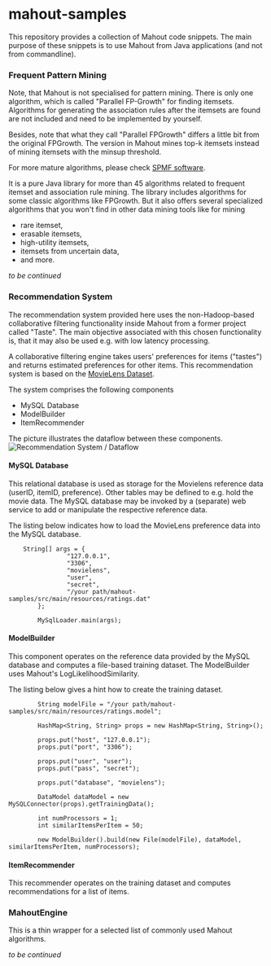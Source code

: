 mahout-samples
==============

This repository provides a collection of Mahout code snippets. The main purpose of these snippets is to use 
Mahout from Java applications (and not from commandline).

### Frequent Pattern Mining
Note, that Mahout is not specialised for pattern mining. There is only one algorithm, which is called "Parallel FP-Growth" 
for finding itemsets. Algorithms for generating the association rules after the itemsets are found are not included and need
to be implemented by yourself. 

Besides, note that what they call "Parallel FPGrowth" differs a little bit from the original FPGrowth. The version in Mahout 
mines top-k itemsets instead of mining itemsets with the minsup threshold.

For more mature algorithms, please check [SPMF software](http://www.philippe-fournier-viger.com/spmf/index.php).

It is a pure Java library for more than 45 algorithms related to frequent itemset and association rule mining. The library 
includes algorithms for some classic algorithms like FPGrowth. But it also offers several specialized algorithms that you 
won't find in other data mining tools like for mining 
* rare itemset, 
* erasable itemsets, 
* high-utility itemsets, 
* itemsets from uncertain data, 
* and more.

_to be continued_


### Recommendation System
The recommendation system provided here uses the non-Hadoop-based collaborative filtering functionality inside Mahout from a former 
project called "Taste". The main objective associated with this chosen functionality is, that it may also be used e.g. with low 
latency processing.

A collaborative filtering engine takes users' preferences for items ("tastes") and returns estimated preferences for other items.
This recommendation system is based on the [MovieLens Dataset](http://www.grouplens.org/system/files/ml-10m-README.html).

The system comprises the following components

* MySQL Database
* ModelBuilder
* ItemRecommender

The picture illustrates the dataflow between these components.
![Recommendation System / Dataflow](https://raw.github.com/skrusche63/mahout-samples/master/src/main/resources/dataflow.png)


#### MySQL Database 
This relational database is used as storage for the Movielens reference data (userID, itemID, preference). Other tables may be 
defined to e.g. hold the movie data. The MySQL database may be invoked by a (separate) web service to add or manipulate the respective 
reference data.

The listing below indicates how to load the MovieLens preference data into the MySQL database.
```
  	String[] args = {
				"127.0.0.1",
				"3306",
				"movielens",
				"user",
				"secret",
				"/your path/mahout-samples/src/main/resources/ratings.dat"
		};
		
		MySqlLoader.main(args);

```

#### ModelBuilder
This component operates on the reference data provided by the MySQL database and computes a file-based training dataset. The ModelBuilder 
uses Mahout's LogLikelihoodSimilarity.  

The listing below gives a hint how to create the training dataset.
```
		String modelFile = "/your path/mahout-samples/src/main/resources/ratings.model";

		HashMap<String, String> props = new HashMap<String, String>();
		
		props.put("host", "127.0.0.1");
		props.put("port", "3306");
		
		props.put("user", "user");
		props.put("pass", "secret");
		
		props.put("database", "movielens");
		
		DataModel dataModel = new MySQLConnector(props).getTrainingData();
		
		int numProcessors = 1;
		int similarItemsPerItem = 50;
		
		new ModelBuilder().build(new File(modelFile), dataModel, similarItemsPerItem, numProcessors);

```

#### ItemRecommender
This recommender operates on the training dataset and computes recommendations for a list of items.


### MahoutEngine
This is a thin wrapper for a selected list of commonly used Mahout algorithms. 

_to be continued_
